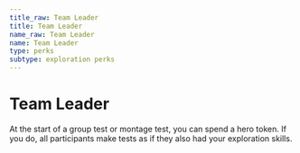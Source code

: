 ```yaml
---
title_raw: Team Leader
title: Team Leader
name_raw: Team Leader
name: Team Leader
type: perks
subtype: exploration perks
---
```


# Team Leader

At the start of a group test or montage test, you can spend a hero token. If you do, all participants make tests as if they also had your exploration skills.

